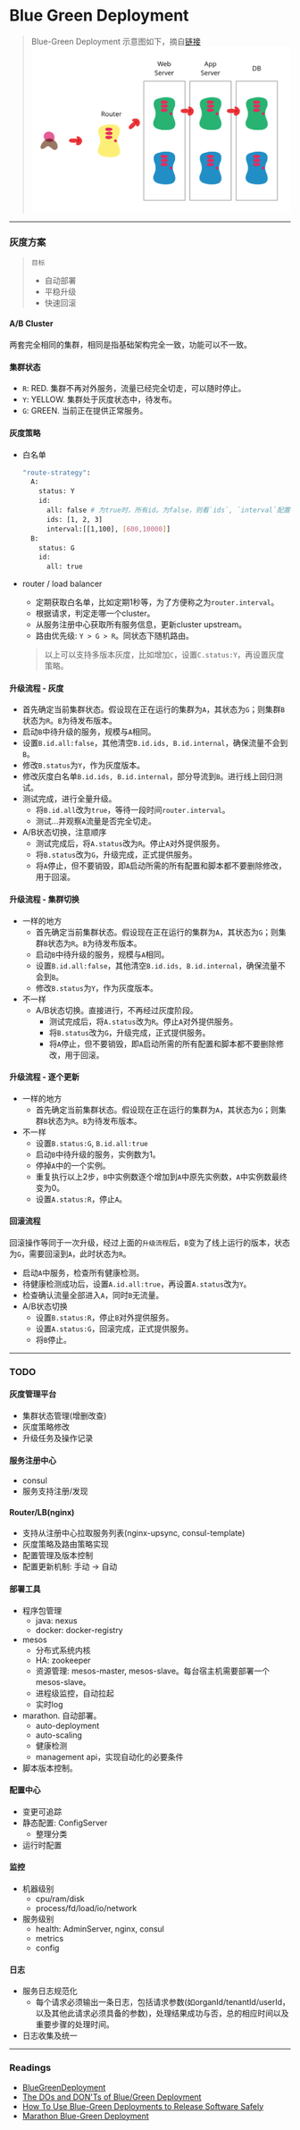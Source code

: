 # Blue Green Deployment

> Blue-Green Deployment 示意图如下，摘自[链接](http://martinfowler.com/bliki/BlueGreenDeployment.html)
![blue_green_deployments](../img/blue_green_deployments.png)

----

### 灰度方案

> `目标`
> * 自动部署
> * 平稳升级
> * 快速回滚

#### A/B Cluster

两套完全相同的集群，相同是指基础架构完全一致，功能可以不一致。

#### 集群状态

* `R`: RED. 集群不再对外服务，流量已经完全切走，可以随时停止。
* `Y`: YELLOW. 集群处于灰度状态中，待发布。
* `G`: GREEN. 当前正在提供正常服务。

#### 灰度策略

* 白名单
    ```sh
    "route-strategy":
      A: 
        status: Y
        id: 
          all: false # 为true时，所有id。为false，则看`ids`, `interval`配置
          ids: [1, 2, 3]
          interval:[[1,100], [600,10000]]
      B:
        status: G
        id:
          all: true
    ```
* router / load balancer
    * 定期获取白名单，比如定期1秒等，为了方便称之为`router.interval`。
    * 根据请求，判定走哪一个cluster。
    * 从服务注册中心获取所有服务信息，更新cluster upstream。
    * 路由优先级: `Y > G > R`。同状态下随机路由。
    
    > 以上可以支持多版本灰度，比如增加`C`，设置`C.status:Y`，再设置灰度策略。


#### 升级流程 - 灰度

* 首先确定当前集群状态。假设现在正在运行的集群为`A`，其状态为`G`；则集群`B`状态为`R`。`B`为待发布版本。
* 启动`B`中待升级的服务，规模与`A`相同。
* 设置`B.id.all:false`，其他清空`B.id.ids, B.id.internal`，确保流量不会到`B`。
* 修改`B.status`为`Y`，作为灰度版本。
* 修改灰度白名单`B.id.ids, B.id.internal`，部分导流到`B`。进行线上回归测试。
* 测试完成，进行全量升级。
    * 将`B.id.all`改为`true`，等待一段时间`router.interval`。
    * 测试...并观察`A`流量是否完全切走。
* A/B状态切换，注意顺序
    * 测试完成后，将`A.status`改为`R`。停止`A`对外提供服务。
    * 将`B.status`改为`G`，升级完成，正式提供服务。
    * 将`A`停止，但不要销毁，即`A`启动所需的所有配置和脚本都不要删除修改，用于回滚。

#### 升级流程 - 集群切换

* 一样的地方
    * 首先确定当前集群状态。假设现在正在运行的集群为`A`，其状态为`G`；则集群`B`状态为`R`。`B`为待发布版本。
    * 启动`B`中待升级的服务，规模与`A`相同。
    * 设置`B.id.all:false`，其他清空`B.id.ids, B.id.internal`，确保流量不会到`B`。
    * 修改`B.status`为`Y`，作为灰度版本。
* 不一样
    * A/B状态切换。直接进行，不再经过灰度阶段。
        * 测试完成后，将`A.status`改为`R`。停止`A`对外提供服务。
        * 将`B.status`改为`G`，升级完成，正式提供服务。
        * 将`A`停止，但不要销毁，即`A`启动所需的所有配置和脚本都不要删除修改，用于回滚。


#### 升级流程 - 逐个更新

* 一样的地方
    * 首先确定当前集群状态。假设现在正在运行的集群为`A`，其状态为`G`；则集群`B`状态为`R`。`B`为待发布版本。
* 不一样
    * 设置`B.status:G`, `B.id.all:true`
    * 启动`B`中待升级的服务，实例数为1。
    * 停掉`A`中的一个实例。
    * 重复执行以上2步，`B`中实例数逐个增加到`A`中原先实例数，`A`中实例数最终变为0。
    * 设置`A.status:R`，停止`A`。

#### 回滚流程

回滚操作等同于一次升级，经过上面的`升级流程`后，`B`变为了线上运行的版本，状态为`G`，需要回滚到`A`，此时状态为`R`。

* 启动`A`中服务，检查所有健康检测。
* 待健康检测成功后，设置`A.id.all:true`，再设置`A.status`改为`Y`。
* 检查确认流量全部进入`A`，同时`B`无流量。
* A/B状态切换
    * 设置`B.status:R`，停止`B`对外提供服务。
    * 设置`A.status:G`，回滚完成，正式提供服务。
    * 将`B`停止。

----

### TODO

#### 灰度管理平台

* 集群状态管理(增删改查)
* 灰度策略修改
* 升级任务及操作记录

#### 服务注册中心

* consul
* 服务支持注册/发现

#### Router/LB(nginx)

* 支持从注册中心拉取服务列表(nginx-upsync, consul-template)
* 灰度策略及路由策略实现
* 配置管理及版本控制
* 配置更新机制: 手动 -> 自动

#### 部署工具

* 程序包管理
    * java: nexus
    * docker: docker-registry
* mesos
    * 分布式系统内核
    * HA: zookeeper
    * 资源管理: mesos-master, mesos-slave。每台宿主机需要部署一个mesos-slave。
    * 进程级监控，自动拉起
    * 实时log
* marathon. 自动部署。
    * auto-deployment
    * auto-scaling
    * 健康检测
    * management api，实现自动化的必要条件
* 脚本版本控制。

#### 配置中心

* 变更可追踪
* 静态配置: ConfigServer
    * 整理分类
* 运行时配置

#### 监控

* 机器级别
    * cpu/ram/disk
    * process/fd/load/io/network
* 服务级别
    * health: AdminServer, nginx, consul
    * metrics
    * config

#### 日志

* 服务日志规范化
    * 每个请求必须输出一条日志，包括请求参数(如organId/tenantId/userId，以及其他此请求必须具备的参数)，处理结果成功与否，总的相应时间以及重要步骤的处理时间。
* 日志收集及统一

----

### Readings

* [BlueGreenDeployment](http://martinfowler.com/bliki/BlueGreenDeployment.html)
* [The DOs and DON'Ts of Blue/Green Deployment](https://cloudnative.io/blog/2015/02/the-dos-and-donts-of-bluegreen-deployment/)
* [How To Use Blue-Green Deployments to Release Software Safely](https://www.digitalocean.com/community/tutorials/how-to-use-blue-green-deployments-to-release-software-safely)
* [Marathon Blue-Green Deployment](https://mesosphere.github.io/marathon/docs/blue-green-deploy.html)
